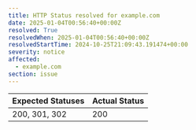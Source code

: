 ```yaml
---
title: HTTP Status resolved for example.com
date: 2025-01-04T00:56:40+00:00Z
resolved: True
resolvedWhen: 2025-01-04T00:56:40+00:00Z
resolvedStartTime: 2024-10-25T21:09:43.191474+00:00
severity: notice
affected:
  - example.com
section: issue
---
```


| Expected Statuses | Actual Status  |
|-------------------|----------------|
| 200, 301, 302 | 200 |
